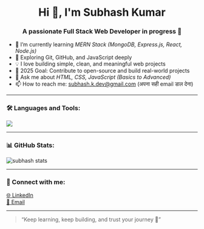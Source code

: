 <h1 align="center">Hi 👋, I'm Subhash Kumar</h1>
<h3 align="center">A passionate Full Stack Web Developer in progress 🚀</h3>

- 🔭 I’m currently learning *MERN Stack (MongoDB, Express.js, React, Node.js)*  
- 🌱 Exploring Git, GitHub, and JavaScript deeply  
- 💡 I love building simple, clean, and meaningful web projects  
- 🎯 2025 Goal: Contribute to open-source and build real-world projects  
- 💬 Ask me about *HTML, CSS, JavaScript (Basics to Advanced)*  
- 📫 How to reach me: subhash.k.dev@gmail.com (अपना सही email डाल देना)

---

### 🛠 Languages and Tools:
<p align="left">
  <img src="https://skillicons.dev/icons?i=html,css,js,react,nodejs,git,github,vscode" />
</p>

---

### 📊 GitHub Stats:
<p align="left">
  <img src="https://github-readme-stats.vercel.app/api?username=subhash-kumar-mandal&show_icons=true&theme=tokyonight" alt="subhash stats" />
</p>

---

### 🔗 Connect with me:
<p align="left">
  <a href="https://www.linkedin.com/in/your-link" target="_blank">🌐 LinkedIn</a>  
  <br/>
  <a href="mailto:subhash.k.dev@gmail.com">📧 Email</a>
</p>

---

> “Keep learning, keep building, and trust your journey 🌱”
